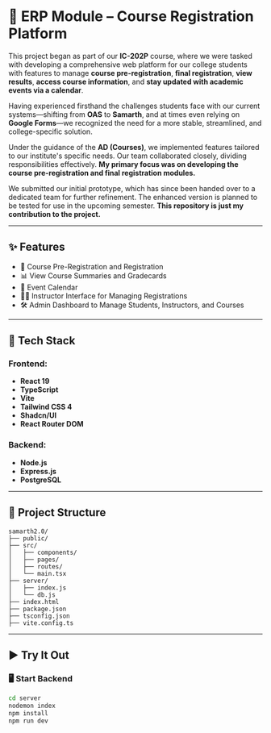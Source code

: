 # 📘 ERP Module – Course Registration Platform

This project began as part of our **IC-202P** course, where we were tasked with developing a comprehensive web platform for our college students with features to manage **course pre-registration**, **final registration**, **view results**, **access course information**, and **stay updated with academic events via a calendar**.

Having experienced firsthand the challenges students face with our current systems—shifting from **OAS** to **Samarth**, and at times even relying on **Google Forms**—we recognized the need for a more stable, streamlined, and college-specific solution.

Under the guidance of the **AD (Courses)**, we implemented features tailored to our institute's specific needs. Our team collaborated closely, dividing responsibilities effectively. **My primary focus was on developing the course pre-registration and final registration modules.**

We submitted our initial prototype, which has since been handed over to a dedicated team for further refinement. The enhanced version is planned to be tested for use in the upcoming semester. **This repository is just my contribution to the project.**

---

## ✨ Features

- 📝 Course Pre-Registration and Registration
- 📊 View Course Summaries and Gradecards
- 📅 Event Calendar
- 👨‍🏫 Instructor Interface for Managing Registrations
- 🛠️ Admin Dashboard to Manage Students, Instructors, and Courses

---

## 🚀 Tech Stack

### Frontend:
- **React 19**
- **TypeScript**
- **Vite**
- **Tailwind CSS 4**
- **Shadcn/UI**
- **React Router DOM**

### Backend:
- **Node.js**
- **Express.js**
- **PostgreSQL**

---

## 📂 Project Structure

```
samarth2.0/
├── public/
├── src/
│   ├── components/
│   ├── pages/
│   ├── routes/
│   └── main.tsx
├── server/
│   ├── index.js
│   └── db.js
├── index.html
├── package.json
├── tsconfig.json
├── vite.config.ts
```


---

## ▶️ Try It Out

### 🖥️ Start Backend

```bash
cd server
nodemon index
npm install
npm run dev
